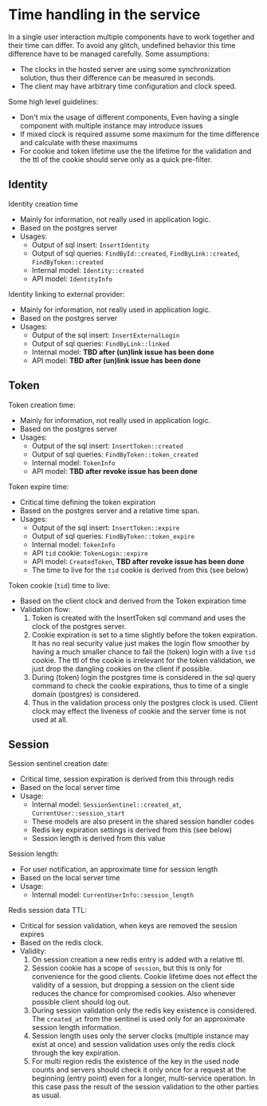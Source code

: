 # Time handling in the service

In a single user interaction multiple components have to work together and their time can differ. To avoid any glitch, undefined behavior this time
difference have to be managed carefully. Some assumptions:
- The clocks in the hosted server are using some synchronization solution, thus their difference can be measured in seconds.
- The client may have arbitrary time configuration and clock speed.
  
Some high level guidelines:
- Don't mix the usage of different components, Even having a single component with multiple instance may introduce issues
- If mixed clock is required assume some maximum for the time difference and calculate with these maximums
- For cookie and token lifetime use the the lifetime for the validation and the ttl of the cookie should serve only as a quick pre-filter.


## Identity

Identity creation time
- Mainly for information, not really used in application logic.
- Based on the postgres server
- Usages:
  - Output of sql insert: `InsertIdentity`
  - Output of sql queries: `FindById::created`, `FindByLink::created`, `FindByToken::created`
  - Internal model: `Identity::created`
  - API model: `IdentityInfo`

Identity linking to external provider:
- Mainly for information, not really used in application logic.
- Based on the postgres server
- Usages:
  - Output of the sql insert: `InsertExternalLogin`
  - Output of sql queries: `FindByLink::linked`
  - Internal model: **TBD after (un)link issue has been done**
  - API model: **TBD after (un)link issue has been done**
 
## Token

Token creation time:
- Mainly for information, not really used in application logic.
- Based on the postgres server
- Usages:
  - Output of the sql insert: `InsertToken::created`
  - Output of sql queries: `FindByToken::token_created`
  - Internal model: `TokenInfo`
  - API model: **TBD after revoke issue has been done**

Token expire time:
- Critical time defining the token expiration
- Based on the postgres server and a relative time span.
- Usages:
  - Output of the sql insert: `InsertToken::expire`
  - Output of sql queries: `FindByToken::token_expire`
  - Internal model: `TokenInfo`
  - API `tid` cookie: `TokenLogin::expire`
  - API model: `CreatedToken`, **TBD after revoke issue has been done**
  - The time to live for the `tid` cookie is derived from this (see below)

Token cookie (`tid`) time to live:
- Based on the client clock and derived from the Token expiration time
- Validation flow:
  1. Token is created with the InsertToken sql command and uses the clock of the postgres server.
  2. Cookie expiration is set to a time slightly before the token expiration. It has no real security value just makes the login flow smoother by having a much smaller chance to fail the (token) login with a live `tid` cookie. The ttl of the cookie is irrelevant for the token validation, we just drop the dangling cookies on the client if possible.
  3. During (token) login the postgres time is considered in the sql query command to check the cookie expirations, thus to time of a single domain (postgres) is considered.
  4. Thus in the validation process only the postgres clock is used. Client clock may effect the liveness of cookie and the server time is not used at all.


## Session

Session sentinel creation date:
- Critical time, session expiration is derived from this through redis
- Based on the local server time 
- Usage:
  - Internal model: `SessionSentinel::created_at`, `CurrentUser::session_start`
  - These models are also present in the shared session handler codes
  - Redis key expiration settings is derived from this (see below)
  - Session length is derived from this value

Session length:
- For user notification, an approximate time for session length
- Based on the local server time
- Usage: 
  - Internal model: `CurrentUserInfo::session_length`

Redis session data TTL:
- Critical for session validation, when keys are removed the session expires
- Based on the redis clock.
- Validity:
  1. On session creation a new redis entry is added with a relative ttl.
  2. Session cookie has a scope of `session`, but this is only for convenience for the good clients. Cookie lifetime does not effect the validity of a session, but
  dropping a session on the client side reduces the chance for compromised cookies. Also whenever possible client should log out.
  3. During session validation only the redis key existence is considered. The `created_at` from the sentinel is used only for an approximate session length information.
  4. Session length uses only the server clocks (multiple instance may exist at once) and session validation uses only the redis clock through the key expiration.
  5. For multi region redis the existence of the key in the used node counts and servers should check it only once for a request at the beginning (entry point) even for a longer, multi-service operation. In this case pass the result of the session validation to the other parties as usual.


